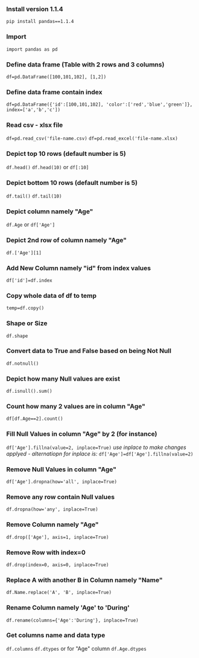 ### Install version 1.1.4
`pip install pandas==1.1.4`

### Import
`import pandas as pd`

### Define data frame (Table with 2 rows and 3 columns)
`df=pd.DataFrame([100,101,102], [1,2])`

### Define data frame contain index
`df=pd.DataFrame({'id':[100,101,102], 'color':['red','blue','green']}, index=['a','b','c'])`

### Read csv - xlsx file
`df=pd.read_csv('file-name.csv)`
`df=pd.read_excel('file-name.xlsx)`

### Depict top 10 rows (default number is 5)
`df.head()`
`df.head(10)` or `df[:10]`

### Depict bottom 10 rows (default number is 5)
`df.tail()`
`df.tail(10)`

### Depict column namely "Age"
`df.Age` or `df['Age']`

### Depict 2nd row of column namely "Age"
`df.['Age'][1]`

### Add New Column namely "id" from index values
`df['id']=df.index`

### Copy whole data of df to temp
`temp=df.copy()`

### Shape or Size
`df.shape`

### Convert data to True and False based on being Not Null
`df.notnull()`

### Depict how many Null values are exist
`df.isnull().sum()`

### Count how many 2 values are in column "Age"
`df[df.Age==2].count()`

### Fill Null Values in column "Age" by 2 (for instance)
`df['Age'].fillna(value=2, inplace=True)` *use inplace to make changes applyed - alternatiopn for inplace is:* `df['Age']=df['Age'].fillna(value=2)`

### Remove Null Values in column "Age"
`df['Age'].dropna(how='all', inplace=True)`

### Remove any row contain Null values
`df.dropna(how='any', inplace=True)`

### Remove Column namely "Age"
`df.drop(['Age'], axis=1, inplace=True)`

### Remove Row with index=0
`df.drop(index=0, axis=0, inplace=True)`

### Replace A with another B in Column namely "Name"
`df.Name.replace('A', 'B', inplace=True)`

### Rename Column namely 'Age' to 'During'
`df.rename(columns={'Age':'During'}, inplace=True)`

### Get columns name and data type
`df.columns`
`df.dtypes` or for "Age" column `df.Age.dtypes`

###
